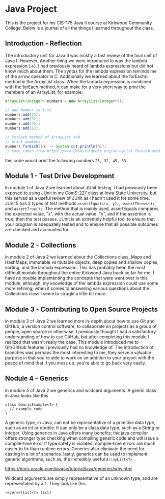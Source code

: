 # Java Project

This is the project for my CIS-175 Java II course at Kirkwood Community College. Below is a journal of all the things I learned throughout the class.

## Introduction - Reflection

The introductory unit for Java II was mostly a fast review of the final unit of Java I. However, Another thing we were introduced to was the lambda expression (->). I had previously heard of lambda expressions but did not know much about them. The syntax for the lambda expression reminds me of the arrow operator in C. Additionally we learned about the forEach() method in the ArrayList class. When the lambda expression is combined with the forEach method, it can make for a very short way to print the members of an ArrayList, for example: 
``` Java
ArrayList<Integer> numbers = new ArrayList<Integer>();

// Add Number to list
numbers.add(23);
numbers.add(32);
numbers.add(45);
numbers.add(63);

// forEach method of ArrayList and
// print numbers
numbers.forEach((n) -> System.out.println(n));
// code taken from https://www.geeksforgeeks.org/arraylist-foreach-method-in-java/
```
this code would print the following numbers `23, 32, 45, 63`. 


## Module 1 - Test Drive Development

In module 1 of Java 2 we learned about JUnit testing. I had previously been exposed to using JUnit in my ComS-227 class at Iowa State University, but this served as a useful review of JUnit as I hadn't used it for some time. JUnit5 has 3 types of test methods `assertEquals(x, y);`, `assertThrows();`, and `assertTrue();`. The method that is mainly used, assertEquals compares the expected value, "x", with the actual value, "y", and if the assertion is true, then the test passes. JUnit is an extremely helpful tool to ensure that your program is adequately tested and to ensure that all possible outcomes are checked and accounted for.

## Module 2 - Collections

in module 2 of Java 2 we learned about the Collections class, Maps and HashMaps, immutable vs mutable objects, deep copies and shallow copies, sorting, and the lambda expression. This has probably been the most difficult module throughout the entire Kirkwood Java track so far for me. I have no trouble implementing the concepts that were went over in this module, although, my knowledge of the lambda expression could use some more refining; when it comes to answering various questions about the Collections class I seem to strugle a little bit more. 

## Module 3 - Contributing to Open Source Projects

in module 3 of Java 2 we learned more in-depth about how to use Git and GitHub, a version control software, to collaborate on projects as a group of people, open source or otherwise. I previously thought I had a satisfactory understanding of how to use GitHub, but after completing this module I realized that wasn't really the case. This module introduced me to Git/GitHub features I previously had no knowledge of. The introduction of branches was perhaps the most interesting to me, they serve a valuable purpose in that you're able to work on an addition to your project with the peace of mind that if you mess up, you're able to go back very easily. 

## Nodule 4 - Generics

in module 4 of Java 2 we generics and wildcard arguments. A genric class in Java looks like this

```
class GenricExample<T> {
  // example code
}
```
A generic type, in Java, can not be representative of a primitive data type, such as an int or double. It can only be a class data type, such as a String or Integer. Using generics in Java offers many benefits; the java compiler offers stronger type checking when compiling generic code and will issue a compile-time error if type safety is violated. compile-time errors are much easier to fix than runtime errors. Generics also eliminate the need for casting in a lot of scenarios. lastly, generics can be used to implement generic algorithms, such as, the incredibly useful `ArrayList<T>` .

https://docs.oracle.com/javase/tutorial/java/generics/why.html

Wildcard arguments are simply representative of an unknown type, and are representated by a `?`. They look like this

``` reverse(List<?> list) ```

















